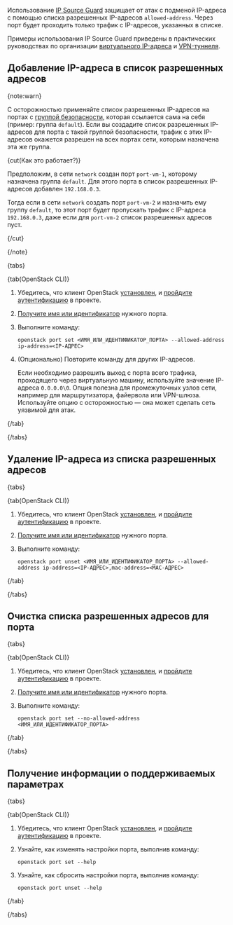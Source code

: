  Использование [IP Source Guard](/ru/networks/vnet/concepts/traffic-limiting#source_guard) защищает от атак с подменой IP-адреса с помощью списка разрешенных IP-адресов `allowed-address`. Через порт будет проходить только трафик с IP-адресов, указанных в списке.

Примеры использования IP Source Guard приведены в практических руководствах по организации [виртуального IP-адреса](/ru/networks/vnet/how-to-guides/vip-keepalived) и [VPN-туннеля](/ru/networks/vnet/how-to-guides/onpremise-connect/vpn-tunnel).

## Добавление IP-адреса в список разрешенных адресов

{note:warn}

 С осторожностью применяйте список разрешенных IP-адресов на портах с [группой безопасности](/ru/networks/vnet/concepts/traffic-limiting#secgroups), которая ссылается сама на себя (пример: группа `default`).  Если вы создадите список разрешенных IP-адресов для порта с такой группой безопасности, трафик с этих IP-адресов окажется разрешен на всех портах сети, которым назначена эта же группа.

{cut(Как это работает?)}

Предположим, в сети `network` создан порт `port-vm-1`, которому назначена группа `default`. Для этого порта в список разрешенных IP-адресов добавлен `192.168.0.3`.

Тогда если в сети `network` создать порт `port-vm-2` и назначить ему группу `default`, то этот порт будет пропускать трафик с IP-адреса `192.168.0.3`, даже если для `port-vm-2` список разрешенных адресов пуст.

{/cut}

{/note}

{tabs}

{tab(OpenStack CLI)}

1. Убедитесь, что клиент OpenStack [установлен](/ru/tools-for-using-services/cli/openstack-cli#1_ustanovite_klient_openstack), и [пройдите аутентификацию](/ru/tools-for-using-services/cli/openstack-cli#3_proydite_autentifikaciyu) в проекте.

1. [Получите имя или идентификатор](/ru/networks/vnet/instructions/ports#prosmotr_spiska_portov_i_informacii_o_nih) нужного порта.

1. Выполните команду:

   ```console
   openstack port set <ИМЯ_ИЛИ_ИДЕНТИФИКАТОР_ПОРТА> --allowed-address ip-address=<IP-АДРЕС>
   ```

1. (Опционально) Повторите команду для других IP-адресов.

   Если необходимо разрешить выход с порта всего трафика, проходящего через виртуальную машину, используйте значение IP-адреса `0.0.0.0\0`. Опция полезна для промежуточных узлов сети, например для маршрутизатора, файервола или VPN-шлюза. Используйте опцию с осторожностью — она может сделать сеть уязвимой для атак.

{/tab}

{/tabs}

## Удаление IP-адреса из списка разрешенных адресов

{tabs}

{tab(OpenStack CLI)}

1. Убедитесь, что клиент OpenStack [установлен](/ru/tools-for-using-services/cli/openstack-cli#1_ustanovite_klient_openstack), и [пройдите аутентификацию](/ru/tools-for-using-services/cli/openstack-cli#3_proydite_autentifikaciyu) в проекте.

1. [Получите имя или идентификатор](/ru/networks/vnet/instructions/ports#prosmotr_spiska_portov_i_informacii_o_nih) нужного порта.

1. Выполните команду:

   ```console
   openstack port unset <ИМЯ_ИЛИ_ИДЕНТИФИКАТОР_ПОРТА> --allowed-address ip-address=<IP-АДРЕС>,mac-address=<MAC-АДРЕС>
   ```

{/tab}

{/tabs}

## Очистка списка разрешенных адресов для порта

{tabs}

{tab(OpenStack CLI)}

1. Убедитесь, что клиент OpenStack [установлен](/ru/tools-for-using-services/cli/openstack-cli#1_ustanovite_klient_openstack), и [пройдите аутентификацию](/ru/tools-for-using-services/cli/openstack-cli#3_proydite_autentifikaciyu) в проекте.

1. [Получите имя или идентификатор](/ru/networks/vnet/instructions/ports#prosmotr_spiska_portov_i_informacii_o_nih) нужного порта.

1. Выполните команду:

   ```console
   openstack port set --no-allowed-address <ИМЯ_ИЛИ_ИДЕНТИФИКАТОР_ПОРТА>
   ```

{/tab}

{/tabs}

## Получение информации о поддерживаемых параметрах

{tabs}

{tab(OpenStack CLI)}

1. Убедитесь, что клиент OpenStack [установлен](/ru/tools-for-using-services/cli/openstack-cli#1_ustanovite_klient_openstack), и [пройдите аутентификацию](/ru/tools-for-using-services/cli/openstack-cli#3_proydite_autentifikaciyu) в проекте.

2. Узнайте, как изменять настройки порта, выполнив команду:

   ```console
   openstack port set --help
   ```

3. Узнайте, как сбросить настройки порта, выполнив команду:

   ```console
   openstack port unset --help
   ```

{/tab}

{/tabs}
